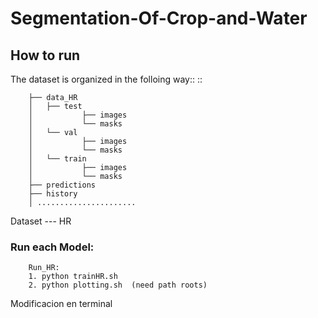 # Segmentation-Of-Crop-and-Water



How to run
----------
The dataset is organized in the folloing way::
::

        ├── data_HR
        │   ├── test
        │           ├── images
        │           └── masks
        │   └── val
        │           ├── images
        │           └── masks
        │   └── train
        │           ├── images
        │           └── masks
        ├── predictions
        ├── history
        │ ......................

Dataset --- HR

### Run each Model:
        Run_HR: 
        1. python trainHR.sh
        2. python plotting.sh  (need path roots)

Modificacion en terminal
